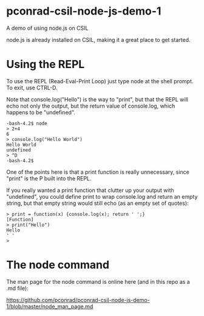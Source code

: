 pconrad-csil-node-js-demo-1
===========================

A demo of using node.js on CSIL


node.js is already installed on CSIL, making it a great place to get started.

Using the REPL
==============

To use the REPL (Read-Eval-Print Loop) just type node at the shell prompt.  To exit, use CTRL-D.

Note that console.log("Hello") is the way to "print", but that the REPL will echo not only the output, but
the return value of console.log, which happens to be "undefined".

```
-bash-4.2$ node
> 2+4
6
> console.log("Hello World")
Hello World
undefined
> ^D
-bash-4.2$
```

One of the points here is that a print function is really unnecessary, since "print" is the P built into the REPL.  

If you really wanted a print function that clutter up your output with "undefined", you could define print to wrap console.log and return an empty string, but that empty string would still echo (as an empty set of quotes):

```
> print = function(x) {console.log(x); return ' ';}
[Function]
> print("Hello")
Hello
' '
> 
```

The node command 
================

The man page for the node command is online here (and in this repo as a .md file):

https://github.com/pconrad/pconrad-csil-node-js-demo-1/blob/master/node_man_page.md
